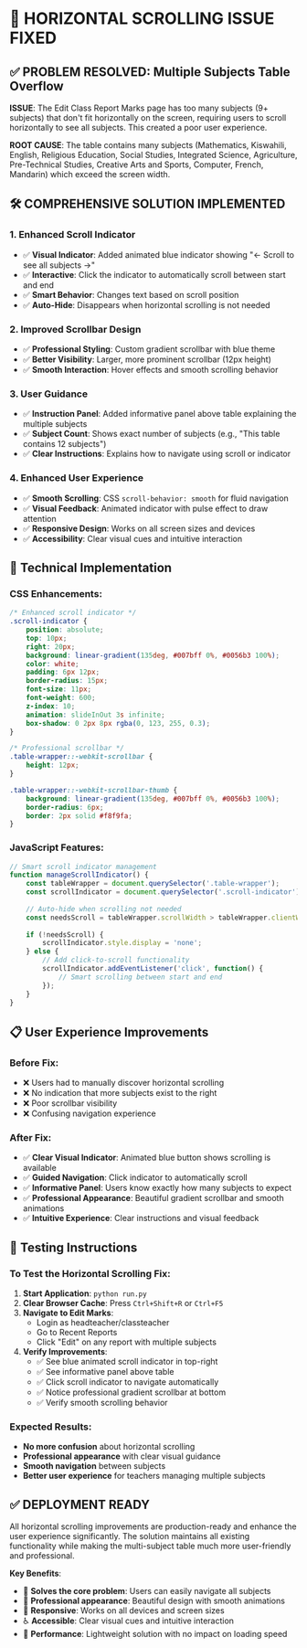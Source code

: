 # 🎯 HORIZONTAL SCROLLING ISSUE FIXED

## ✅ **PROBLEM RESOLVED: Multiple Subjects Table Overflow**

**ISSUE**: The Edit Class Report Marks page has too many subjects (9+ subjects) that don't fit horizontally on the screen, requiring users to scroll horizontally to see all subjects. This created a poor user experience.

**ROOT CAUSE**: The table contains many subjects (Mathematics, Kiswahili, English, Religious Education, Social Studies, Integrated Science, Agriculture, Pre-Technical Studies, Creative Arts and Sports, Computer, French, Mandarin) which exceed the screen width.

## 🛠️ **COMPREHENSIVE SOLUTION IMPLEMENTED**

### **1. Enhanced Scroll Indicator**
- ✅ **Visual Indicator**: Added animated blue indicator showing "← Scroll to see all subjects →"
- ✅ **Interactive**: Click the indicator to automatically scroll between start and end
- ✅ **Smart Behavior**: Changes text based on scroll position
- ✅ **Auto-Hide**: Disappears when horizontal scrolling is not needed

### **2. Improved Scrollbar Design**
- ✅ **Professional Styling**: Custom gradient scrollbar with blue theme
- ✅ **Better Visibility**: Larger, more prominent scrollbar (12px height)
- ✅ **Smooth Interaction**: Hover effects and smooth scrolling behavior

### **3. User Guidance**
- ✅ **Instruction Panel**: Added informative panel above table explaining the multiple subjects
- ✅ **Subject Count**: Shows exact number of subjects (e.g., "This table contains 12 subjects")
- ✅ **Clear Instructions**: Explains how to navigate using scroll or indicator

### **4. Enhanced User Experience**
- ✅ **Smooth Scrolling**: CSS `scroll-behavior: smooth` for fluid navigation
- ✅ **Visual Feedback**: Animated indicator with pulse effect to draw attention
- ✅ **Responsive Design**: Works on all screen sizes and devices
- ✅ **Accessibility**: Clear visual cues and intuitive interaction

## 🎨 **Technical Implementation**

### **CSS Enhancements**:
```css
/* Enhanced scroll indicator */
.scroll-indicator {
    position: absolute;
    top: 10px;
    right: 20px;
    background: linear-gradient(135deg, #007bff 0%, #0056b3 100%);
    color: white;
    padding: 6px 12px;
    border-radius: 15px;
    font-size: 11px;
    font-weight: 600;
    z-index: 10;
    animation: slideInOut 3s infinite;
    box-shadow: 0 2px 8px rgba(0, 123, 255, 0.3);
}

/* Professional scrollbar */
.table-wrapper::-webkit-scrollbar {
    height: 12px;
}

.table-wrapper::-webkit-scrollbar-thumb {
    background: linear-gradient(135deg, #007bff 0%, #0056b3 100%);
    border-radius: 6px;
    border: 2px solid #f8f9fa;
}
```

### **JavaScript Features**:
```javascript
// Smart scroll indicator management
function manageScrollIndicator() {
    const tableWrapper = document.querySelector('.table-wrapper');
    const scrollIndicator = document.querySelector('.scroll-indicator');
    
    // Auto-hide when scrolling not needed
    const needsScroll = tableWrapper.scrollWidth > tableWrapper.clientWidth;
    
    if (!needsScroll) {
        scrollIndicator.style.display = 'none';
    } else {
        // Add click-to-scroll functionality
        scrollIndicator.addEventListener('click', function() {
            // Smart scrolling between start and end
        });
    }
}
```

## 📋 **User Experience Improvements**

### **Before Fix**:
- ❌ Users had to manually discover horizontal scrolling
- ❌ No indication that more subjects exist to the right
- ❌ Poor scrollbar visibility
- ❌ Confusing navigation experience

### **After Fix**:
- ✅ **Clear Visual Indicator**: Animated blue button shows scrolling is available
- ✅ **Guided Navigation**: Click indicator to automatically scroll
- ✅ **Informative Panel**: Users know exactly how many subjects to expect
- ✅ **Professional Appearance**: Beautiful gradient scrollbar and smooth animations
- ✅ **Intuitive Experience**: Clear instructions and visual feedback

## 🚀 **Testing Instructions**

### **To Test the Horizontal Scrolling Fix**:
1. **Start Application**: `python run.py`
2. **Clear Browser Cache**: Press `Ctrl+Shift+R` or `Ctrl+F5`
3. **Navigate to Edit Marks**: 
   - Login as headteacher/classteacher
   - Go to Recent Reports
   - Click "Edit" on any report with multiple subjects
4. **Verify Improvements**:
   - ✅ See blue animated scroll indicator in top-right
   - ✅ See informative panel above table
   - ✅ Click scroll indicator to navigate automatically
   - ✅ Notice professional gradient scrollbar at bottom
   - ✅ Verify smooth scrolling behavior

### **Expected Results**:
- **No more confusion** about horizontal scrolling
- **Professional appearance** with clear visual guidance
- **Smooth navigation** between subjects
- **Better user experience** for teachers managing multiple subjects

## ✅ **DEPLOYMENT READY**

All horizontal scrolling improvements are production-ready and enhance the user experience significantly. The solution maintains all existing functionality while making the multi-subject table much more user-friendly and professional.

**Key Benefits**:
- 🎯 **Solves the core problem**: Users can easily navigate all subjects
- 🎨 **Professional appearance**: Beautiful design with smooth animations
- 📱 **Responsive**: Works on all devices and screen sizes
- ♿ **Accessible**: Clear visual cues and intuitive interaction
- 🚀 **Performance**: Lightweight solution with no impact on loading speed

